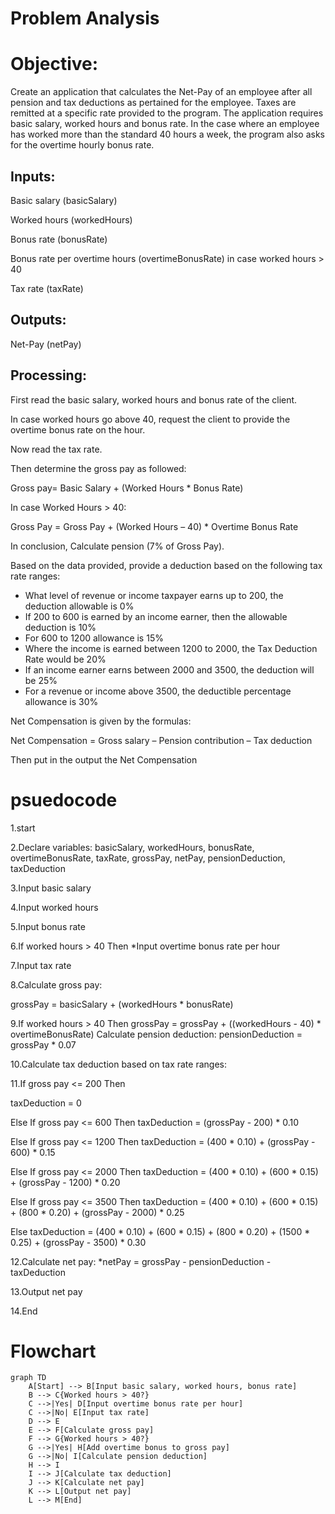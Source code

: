 # Problem Analysis

# Objective: 
Create an application that calculates the Net-Pay of an employee after all pension and tax deductions as pertained for the employee. Taxes are remitted at a specific rate provided to the program. The application requires basic salary, worked hours and bonus rate. In the case where an employee has worked more than the standard 40 hours a week, the program also asks for the overtime hourly bonus rate. 

## Inputs:

Basic salary (basicSalary)

Worked hours (workedHours)

Bonus rate (bonusRate)

Bonus rate per overtime hours (overtimeBonusRate) in case worked hours > 40

Tax rate (taxRate)

## Outputs:

Net-Pay (netPay)

## Processing:

First read the basic salary, worked hours and bonus rate of the client.

In case worked hours go above 40, request the client to provide the overtime bonus rate on the hour. 

Now read the tax rate.

Then determine the gross pay as followed:

Gross pay= Basic Salary + (Worked Hours * Bonus Rate)

In case Worked Hours > 40:

Gross Pay = Gross Pay + (Worked Hours – 40) * Overtime Bonus Rate 

In conclusion, Calculate pension (7% of Gross Pay).

Based on the data provided, provide a deduction based on the following tax rate ranges:

- What level of revenue or income taxpayer earns up to 200, the deduction allowable is 0%
- If 200 to 600 is earned by an income earner, then the allowable deduction is 10%
- For 600 to 1200 allowance is 15%
- Where the income is earned between 1200 to 2000, the Tax Deduction Rate would be 20%
- If an income earner earns between 2000 and 3500, the deduction will be 25%
- For a revenue or income above 3500, the deductible percentage allowance is 30%

Net Compensation is given by the formulas: 

Net Compensation = Gross salary – Pension contribution – Tax deduction

Then put in the output the Net Compensation
# psuedocode
1.start

2.Declare variables: basicSalary, workedHours, bonusRate, overtimeBonusRate, taxRate, grossPay, netPay, pensionDeduction, taxDeduction

3.Input basic salary

4.Input worked hours

5.Input bonus rate

6.If worked hours > 40 Then
 *Input overtime bonus rate per hour

7.Input tax rate

8.Calculate gross pay:

grossPay = basicSalary + (workedHours * bonusRate)

9.If worked hours > 40 Then
   grossPay = grossPay + ((workedHours - 40) * overtimeBonusRate)
   Calculate pension deduction:
   pensionDeduction = grossPay * 0.07

10.Calculate tax deduction based on tax rate ranges:

11.If gross pay <= 200 Then

taxDeduction = 0

 Else If gross pay <= 600 Then
 taxDeduction = (grossPay - 200) * 0.10

 Else If gross pay <= 1200 Then
 taxDeduction = (400 * 0.10) + (grossPay - 600) * 0.15

 Else If gross pay <= 2000 Then
 taxDeduction = (400 * 0.10) + (600 * 0.15) + (grossPay - 1200) * 0.20

 Else If gross pay <= 3500 Then
 taxDeduction = (400 * 0.10) + (600 * 0.15) + (800 * 0.20) + (grossPay - 2000) * 0.25

 Else
 taxDeduction = (400 * 0.10) + (600 * 0.15) + (800 * 0.20) + (1500 * 0.25) + (grossPay - 3500) * 0.30

12.Calculate net pay:
 *netPay = grossPay - pensionDeduction - taxDeduction

13.Output net pay

14.End




# Flowchart
``` mermaid
graph TD
    A[Start] --> B[Input basic salary, worked hours, bonus rate]
    B --> C{Worked hours > 40?}
    C -->|Yes| D[Input overtime bonus rate per hour]
    C -->|No| E[Input tax rate]
    D --> E
    E --> F[Calculate gross pay]
    F --> G{Worked hours > 40?}
    G -->|Yes| H[Add overtime bonus to gross pay]
    G -->|No| I[Calculate pension deduction]
    H --> I
    I --> J[Calculate tax deduction]
    J --> K[Calculate net pay]
    K --> L[Output net pay]
    L --> M[End]

```
